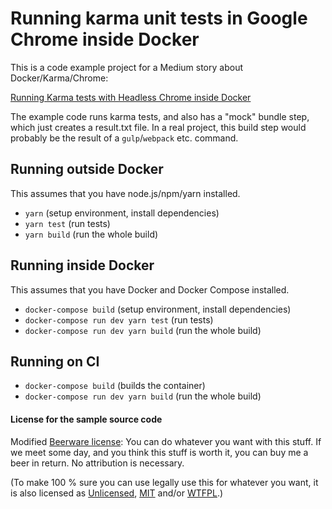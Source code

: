 # Running karma unit tests in Google Chrome inside Docker

This is a code example project for a Medium story about Docker/Karma/Chrome:

[Running Karma tests with Headless Chrome inside Docker](https://medium.com/@eiriksletteberg/running-karma-tests-with-headless-chrome-inside-docker-ae4aceb06ed3)

The example code runs karma tests, and also has
a "mock" bundle step, which just creates a result.txt file.
In a real project, this build step would probably be the
result of a `gulp`/`webpack` etc. command.

## Running outside Docker

This assumes that you have node.js/npm/yarn installed.

- `yarn` (setup environment, install dependencies)
- `yarn test` (run tests)
- `yarn build` (run the whole build)

## Running inside Docker

This assumes that you have Docker and Docker Compose installed.

- `docker-compose build` (setup environment, install dependencies)
- `docker-compose run dev yarn test` (run tests)
- `docker-compose run dev yarn build` (run the whole build)

## Running on CI

- `docker-compose build` (builds the container)
- `docker-compose run dev yarn build` (run the whole build)

#### License for the sample source code

Modified [Beerware license](https://spdx.org/licenses/Beerware.html): You can do whatever you want with this stuff. If we meet some day, and you think this stuff is worth it, you can buy me a beer in return. No attribution is necessary.

(To make 100 % sure you can use legally use this for whatever you want, it is also licensed as [Unlicensed](https://spdx.org/licenses/Unlicense.html), [MIT](https://spdx.org/licenses/MIT.html) and/or [WTFPL](https://spdx.org/licenses/WTFPL.html).)
